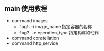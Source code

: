 ## main 使用教程
- command images
  - flag1: -i image_name 指定容器的名称
  - flag2: -o operation_type 指定构建的动作
- command constellation
- command http_service